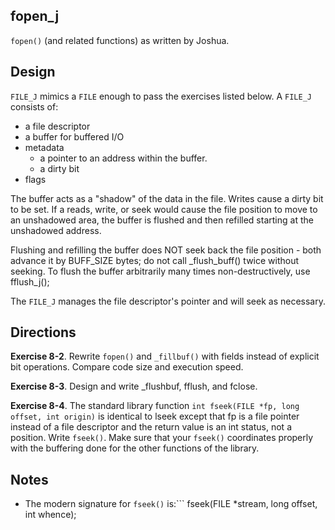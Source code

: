 fopen_j
---
`fopen()` (and related functions) as written by Joshua.

## Design
`FILE_J` mimics a `FILE` enough to pass the exercises listed below. A `FILE_J` consists of:
- a file descriptor
- a buffer for buffered I/O
- metadata
  - a pointer to an address within the buffer.
  - a dirty bit
- flags

The buffer acts as a "shadow" of the data in the file. Writes cause a dirty bit to be set. If a reads, write, or seek would cause the file position to move to an unshadowed area, the buffer is flushed and then refilled starting at the unshadowed address.

Flushing and refilling the buffer does NOT seek back the file position - both advance it by BUFF_SIZE bytes; do not call _flush_buff() twice without seeking. To flush the buffer arbitrarily many times non-destructively, use fflush_j();


The `FILE_J` manages the file descriptor's pointer and will seek as necessary.

## Directions
**Exercise 8-2**. Rewrite `fopen()` and `_fillbuf()` with fields instead of explicit bit
operations. Compare code size and execution speed.

**Exercise 8-3**. Design and write _flushbuf, fflush, and fclose.

**Exercise 8-4**. The standard library function `int fseek(FILE *fp, long offset, int origin)` is identical to lseek except that fp is a file pointer instead of a file descriptor and the return value is an int status, not a position. Write `fseek()`. Make sure that your `fseek()` coordinates properly with the buffering done for the other functions of the library.

## Notes
* The modern signature for `fseek()` is:```
fseek(FILE *stream, long offset, int whence);
```

